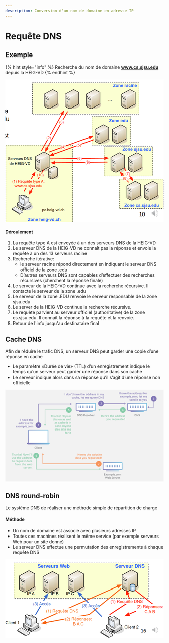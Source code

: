 ```yaml
---
description: Conversion d'un nom de domaine en adresse IP
---
```


# Requête DNS

## Exemple

{% hint style="info" %}
Recherche du nom de domaine **www.cs.sjsu.edu** depuis la HEIG-VD
{% endhint %}

![](../.gitbook/assets/image%20%28134%29.png)

#### Déroulement

1. La requête type A est envoyée à un des serveurs DNS de la HEIG-VD
2. Le serveur DNS de la HEIG-VD ne connaît pas la réponse et envoie la requête à un des 13 serveurs racine
3. Recherche itérative: 
   * le serveur racine répond directement en indiquant le serveur DNS officiel de la zone .edu 
   * D’autres serveurs DNS sont capables d’effectuer des recherches récursives \(cherchent la réponse finale\)
4. Le serveur de la HEIG-VD continue avec la recherche récursive. Il contacte le serveur de la zone .edu 
5. Le serveur de la zone .EDU renvoie le serveur responsable de la zone sjsu.edu
6. Le server de la HEIG-VD continue la recherche récursive.
7. Le requête parvient au serveur officiel \(authoritative\) de la zone cs.sjsu.edu. Il connaît la réponse à la requête et la renvoie.
8. Retour de l'info jusqu'au destinataire final

## Cache DNS

Afin de réduire le trafic DNS, un serveur DNS peut garder une copie d’une réponse en cache

* Le paramètre «Durée de vie» \(TTL\) d’un enregistrement indique le temps qu’un serveur peut garder une réponse dans son cache
* Le serveur indique alors dans sa réponse qu’il s’agit d’une réponse non officielle

![Remplissage du cache lors d&apos;une requ&#xEA;te.](../.gitbook/assets/image%20%28102%29.png)

## DNS round-robin

Le système DNS de réaliser une méthode simple de répartition de charge

#### Méthode

* Un nom de domaine est associé avec plusieurs adresses IP
* Toutes ces machines réalisent le même service \(par exemple serveurs Web pour un site donné\)
* Le serveur DNS effectue une permutation des enregistrements à chaque requête DNS

![Le serveur DNS envoie une fois BAC et l&apos;autre CAB](../.gitbook/assets/image%20%28129%29%20%281%29.png)

